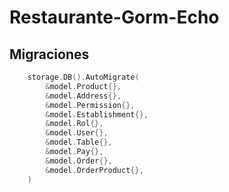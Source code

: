 # Restaurante-Gorm-Echo

## Migraciones

```go
    storage.DB().AutoMigrate(
		&model.Product{},
		&model.Address{},
		&model.Permission{},
		&model.Establishment{},
		&model.Rol{},
		&model.User{},
		&model.Table{},
		&model.Pay{},
		&model.Order{},
		&model.OrderProduct{},
	)
```

